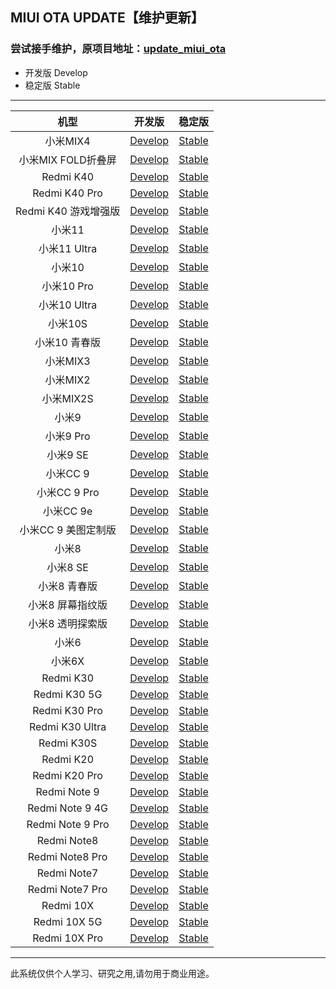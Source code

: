 ## MIUI OTA UPDATE【维护更新】

### 尝试接手维护，原项目地址：[update_miui_ota](https://github.com/mooseIre/update_miui_ota)

- 开发版 Develop
- 稳定版 Stable

 ---- 
|机型|开发版|稳定版|
| :----: | :----: | :----: |
|小米MIX4| [Develop](https://github.com/Petit-Abba/update_miui_ota/blob/master/Develop/小米MIX4.md)| [Stable](https://github.com/Petit-Abba/update_miui_ota/blob/master/Stable/小米MIX4.md)|
|小米MIX FOLD折叠屏| [Develop](https://github.com/Petit-Abba/update_miui_ota/blob/master/Develop/小米MIX%20FOLD折叠屏.md)| [Stable](https://github.com/Petit-Abba/update_miui_ota/blob/master/Stable/小米MIX%20FOLD折叠屏.md)|
|Redmi K40| [Develop](https://github.com/Petit-Abba/update_miui_ota/blob/master/Develop/Redmi%20K40.md)| [Stable](https://github.com/Petit-Abba/update_miui_ota/blob/master/Stable/Redmi%20K40.md)|
|Redmi K40 Pro| [Develop](https://github.com/Petit-Abba/update_miui_ota/blob/master/Develop/Redmi%20K40%20Pro.md)| [Stable](https://github.com/Petit-Abba/update_miui_ota/blob/master/Stable/Redmi%20K40%20Pro.md)|
|Redmi K40 游戏增强版| [Develop](https://github.com/Petit-Abba/update_miui_ota/blob/master/Develop/Redmi%20K40%20游戏增强版.md)| [Stable](https://github.com/Petit-Abba/update_miui_ota/blob/master/Stable/Redmi%20K40%20游戏增强版.md)|
|小米11| [Develop](https://github.com/Petit-Abba/update_miui_ota/blob/master/Develop/小米11.md)| [Stable](https://github.com/Petit-Abba/update_miui_ota/blob/master/Stable/小米11.md)|
|小米11 Ultra| [Develop](https://github.com/Petit-Abba/update_miui_ota/blob/master/Develop/小米11%20Ultra.md)| [Stable](https://github.com/Petit-Abba/update_miui_ota/blob/master/Stable/小米11%20Ultra.md)|
|小米10| [Develop](https://github.com/Petit-Abba/update_miui_ota/blob/master/Develop/小米10.md)| [Stable](https://github.com/Petit-Abba/update_miui_ota/blob/master/Stable/小米10.md)|
|小米10 Pro| [Develop](https://github.com/Petit-Abba/update_miui_ota/blob/master/Develop/小米10%20Pro.md)| [Stable](https://github.com/Petit-Abba/update_miui_ota/blob/master/Stable/小米10%20Pro.md)|
|小米10 Ultra| [Develop](https://github.com/Petit-Abba/update_miui_ota/blob/master/Develop/小米10%20Ultra.md)| [Stable](https://github.com/Petit-Abba/update_miui_ota/blob/master/Stable/小米10%20Ultra.md)|
|小米10S| [Develop](https://github.com/Petit-Abba/update_miui_ota/blob/master/Develop/小米10S.md)| [Stable](https://github.com/Petit-Abba/update_miui_ota/blob/master/Stable/小米10S.md)|
|小米10 青春版| [Develop](https://github.com/Petit-Abba/update_miui_ota/blob/master/Develop/小米10%20青春版.md)| [Stable](https://github.com/Petit-Abba/update_miui_ota/blob/master/Stable/小米10%20青春版.md)|
|小米MIX3| [Develop](https://github.com/Petit-Abba/update_miui_ota/blob/master/Develop/小米MIX3.md)| [Stable](https://github.com/Petit-Abba/update_miui_ota/blob/master/Stable/小米MIX3.md)|
|小米MIX2| [Develop](https://github.com/Petit-Abba/update_miui_ota/blob/master/Develop/小米MIX2.md)| [Stable](https://github.com/Petit-Abba/update_miui_ota/blob/master/Stable/小米MIX2.md)|
|小米MIX2S| [Develop](https://github.com/Petit-Abba/update_miui_ota/blob/master/Develop/小米MIX2S.md)| [Stable](https://github.com/Petit-Abba/update_miui_ota/blob/master/Stable/小米MIX2S.md)|
|小米9| [Develop](https://github.com/Petit-Abba/update_miui_ota/blob/master/Develop/小米9.md)| [Stable](https://github.com/Petit-Abba/update_miui_ota/blob/master/Stable/小米9.md)|
|小米9 Pro| [Develop](https://github.com/Petit-Abba/update_miui_ota/blob/master/Develop/小米9%20Pro.md)| [Stable](https://github.com/Petit-Abba/update_miui_ota/blob/master/Stable/小米9%20Pro.md)|
|小米9 SE| [Develop](https://github.com/Petit-Abba/update_miui_ota/blob/master/Develop/小米9%20SE.md)| [Stable](https://github.com/Petit-Abba/update_miui_ota/blob/master/Stable/小米9%20SE.md)|
|小米CC 9| [Develop](https://github.com/Petit-Abba/update_miui_ota/blob/master/Develop/小米CC%209.md)| [Stable](https://github.com/Petit-Abba/update_miui_ota/blob/master/Stable/小米CC%209.md)|
|小米CC 9 Pro| [Develop](https://github.com/Petit-Abba/update_miui_ota/blob/master/Develop/小米CC%209%20Pro.md)| [Stable](https://github.com/Petit-Abba/update_miui_ota/blob/master/Stable/小米CC%209%20Pro.md)|
|小米CC 9e| [Develop](https://github.com/Petit-Abba/update_miui_ota/blob/master/Develop/小米CC%209e.md)| [Stable](https://github.com/Petit-Abba/update_miui_ota/blob/master/Stable/小米CC%209e.md)|
|小米CC 9 美图定制版| [Develop](https://github.com/Petit-Abba/update_miui_ota/blob/master/Develop/小米CC%209%20美图定制版.md)| [Stable](https://github.com/Petit-Abba/update_miui_ota/blob/master/Stable/小米CC%209%20美图定制版.md)|
|小米8| [Develop](https://github.com/Petit-Abba/update_miui_ota/blob/master/Develop/小米8.md)| [Stable](https://github.com/Petit-Abba/update_miui_ota/blob/master/Stable/小米8.md)|
|小米8 SE| [Develop](https://github.com/Petit-Abba/update_miui_ota/blob/master/Develop/小米8%20SE.md)| [Stable](https://github.com/Petit-Abba/update_miui_ota/blob/master/Stable/小米8%20SE.md)|
|小米8 青春版| [Develop](https://github.com/Petit-Abba/update_miui_ota/blob/master/Develop/小米8%20青春版.md)| [Stable](https://github.com/Petit-Abba/update_miui_ota/blob/master/Stable/小米8%20青春版.md)|
|小米8 屏幕指纹版| [Develop](https://github.com/Petit-Abba/update_miui_ota/blob/master/Develop/小米8%20屏幕指纹版.md)| [Stable](https://github.com/Petit-Abba/update_miui_ota/blob/master/Stable/小米8%20屏幕指纹版.md)|
|小米8 透明探索版| [Develop](https://github.com/Petit-Abba/update_miui_ota/blob/master/Develop/小米8%20透明探索版.md)| [Stable](https://github.com/Petit-Abba/update_miui_ota/blob/master/Stable/小米8%20透明探索版.md)|
|小米6| [Develop](https://github.com/Petit-Abba/update_miui_ota/blob/master/Develop/小米6.md)| [Stable](https://github.com/Petit-Abba/update_miui_ota/blob/master/Stable/小米6.md)|
|小米6X| [Develop](https://github.com/Petit-Abba/update_miui_ota/blob/master/Develop/小米6X.md)| [Stable](https://github.com/Petit-Abba/update_miui_ota/blob/master/Stable/小米6X.md)|
|Redmi K30| [Develop](https://github.com/Petit-Abba/update_miui_ota/blob/master/Develop/Redmi%20K30.md)| [Stable](https://github.com/Petit-Abba/update_miui_ota/blob/master/Stable/Redmi%20K30.md)|
|Redmi K30 5G| [Develop](https://github.com/Petit-Abba/update_miui_ota/blob/master/Develop/Redmi%20K30%205G.md)| [Stable](https://github.com/Petit-Abba/update_miui_ota/blob/master/Stable/Redmi%20K30%205G.md)|
|Redmi K30 Pro| [Develop](https://github.com/Petit-Abba/update_miui_ota/blob/master/Develop/Redmi%20K30%20Pro.md)| [Stable](https://github.com/Petit-Abba/update_miui_ota/blob/master/Stable/Redmi%20K30%20Pro.md)|
|Redmi K30 Ultra| [Develop](https://github.com/Petit-Abba/update_miui_ota/blob/master/Develop/Redmi%20K30%20Ultra.md)| [Stable](https://github.com/Petit-Abba/update_miui_ota/blob/master/Stable/Redmi%20K30%20Ultra.md)|
|Redmi K30S| [Develop](https://github.com/Petit-Abba/update_miui_ota/blob/master/Develop/Redmi%20K30S.md)| [Stable](https://github.com/Petit-Abba/update_miui_ota/blob/master/Stable/Redmi%20K30S.md)|
|Redmi K20| [Develop](https://github.com/Petit-Abba/update_miui_ota/blob/master/Develop/Redmi%20K20.md)| [Stable](https://github.com/Petit-Abba/update_miui_ota/blob/master/Stable/Redmi%20K20.md)|
|Redmi K20 Pro| [Develop](https://github.com/Petit-Abba/update_miui_ota/blob/master/Develop/Redmi%20K20%20Pro.md)| [Stable](https://github.com/Petit-Abba/update_miui_ota/blob/master/Stable/Redmi%20K20%20Pro.md)|
|Redmi Note 9| [Develop](https://github.com/Petit-Abba/update_miui_ota/blob/master/Develop/Redmi%20Note%209.md)| [Stable](https://github.com/Petit-Abba/update_miui_ota/blob/master/Stable/Redmi%20Note%209.md)|
|Redmi Note 9 4G| [Develop](https://github.com/Petit-Abba/update_miui_ota/blob/master/Develop/Redmi%20Note%209%204G.md)| [Stable](https://github.com/Petit-Abba/update_miui_ota/blob/master/Stable/Redmi%20Note%209%204G.md)|
|Redmi Note 9 Pro| [Develop](https://github.com/Petit-Abba/update_miui_ota/blob/master/Develop/Redmi%20Note%209%20Pro.md)| [Stable](https://github.com/Petit-Abba/update_miui_ota/blob/master/Stable/Redmi%20Note%209%20Pro.md)|
|Redmi Note8| [Develop](https://github.com/Petit-Abba/update_miui_ota/blob/master/Develop/Redmi%20Note8.md)| [Stable](https://github.com/Petit-Abba/update_miui_ota/blob/master/Stable/Redmi%20Note8.md)|
|Redmi Note8 Pro| [Develop](https://github.com/Petit-Abba/update_miui_ota/blob/master/Develop/Redmi%20Note8%20Pro.md)| [Stable](https://github.com/Petit-Abba/update_miui_ota/blob/master/Stable/Redmi%20Note8%20Pro.md)|
|Redmi Note7| [Develop](https://github.com/Petit-Abba/update_miui_ota/blob/master/Develop/Redmi%20Note7.md)| [Stable](https://github.com/Petit-Abba/update_miui_ota/blob/master/Stable/Redmi%20Note7.md)|
|Redmi Note7 Pro| [Develop](https://github.com/Petit-Abba/update_miui_ota/blob/master/Develop/Redmi%20Note7%20Pro.md)| [Stable](https://github.com/Petit-Abba/update_miui_ota/blob/master/Stable/Redmi%20Note7%20Pro.md)|
|Redmi 10X| [Develop](https://github.com/Petit-Abba/update_miui_ota/blob/master/Develop/Redmi%2010X.md)| [Stable](https://github.com/Petit-Abba/update_miui_ota/blob/master/Stable/Redmi%2010X.md)|
|Redmi 10X 5G| [Develop](https://github.com/Petit-Abba/update_miui_ota/blob/master/Develop/Redmi%2010X%205G.md)| [Stable](https://github.com/Petit-Abba/update_miui_ota/blob/master/Stable/Redmi%2010X%205G.md)|
|Redmi 10X Pro| [Develop](https://github.com/Petit-Abba/update_miui_ota/blob/master/Develop/Redmi%2010X%20Pro.md)| [Stable](https://github.com/Petit-Abba/update_miui_ota/blob/master/Stable/Redmi%2010X%20Pro.md)|
 ---- 
此系统仅供个人学习、研究之用,请勿用于商业用途。
